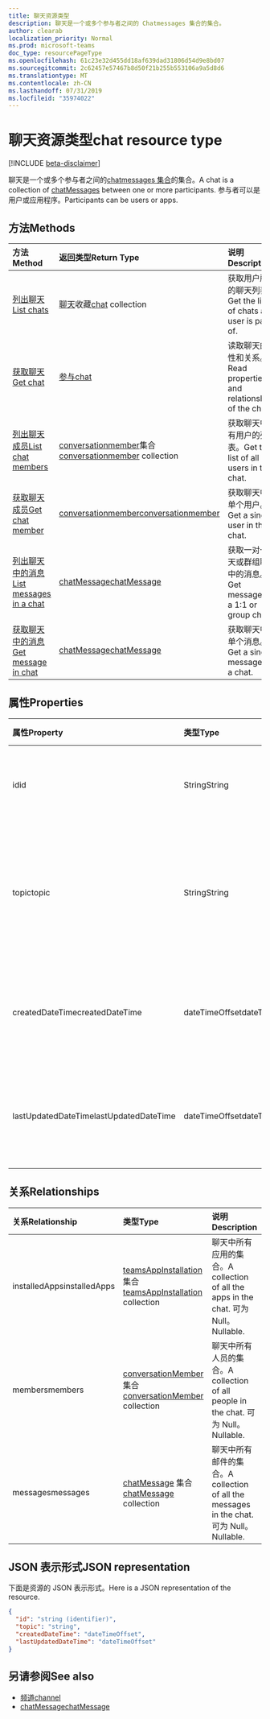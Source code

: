 ```yaml
---
title: 聊天资源类型
description: 聊天是一个或多个参与者之间的 Chatmessages 集合的集合。
author: clearab
localization_priority: Normal
ms.prod: microsoft-teams
doc_type: resourcePageType
ms.openlocfilehash: 61c23e32d455dd18af639dad31806d54d9e8bd07
ms.sourcegitcommit: 2c62457e57467b8d50f21b255b553106a9a5d8d6
ms.translationtype: MT
ms.contentlocale: zh-CN
ms.lasthandoff: 07/31/2019
ms.locfileid: "35974022"
---
```

# <a name="chat-resource-type"></a><span data-ttu-id="af9a2-103">聊天资源类型</span><span class="sxs-lookup"><span data-stu-id="af9a2-103">chat resource type</span></span>

[!INCLUDE [beta-disclaimer](../../includes/beta-disclaimer.md)]

<span data-ttu-id="af9a2-104">聊天是一个或多个参与者之间的[chatmessages 集合](chatmessage.md)的集合。</span><span class="sxs-lookup"><span data-stu-id="af9a2-104">A chat is a collection of [chatMessages](chatmessage.md) between one or more participants.</span></span> <span data-ttu-id="af9a2-105">参与者可以是用户或应用程序。</span><span class="sxs-lookup"><span data-stu-id="af9a2-105">Participants can be users or apps.</span></span>

## <a name="methods"></a><span data-ttu-id="af9a2-106">方法</span><span class="sxs-lookup"><span data-stu-id="af9a2-106">Methods</span></span>

|  <span data-ttu-id="af9a2-107">方法</span><span class="sxs-lookup"><span data-stu-id="af9a2-107">Method</span></span>       |  <span data-ttu-id="af9a2-108">返回类型</span><span class="sxs-lookup"><span data-stu-id="af9a2-108">Return Type</span></span>  | <span data-ttu-id="af9a2-109">说明</span><span class="sxs-lookup"><span data-stu-id="af9a2-109">Description</span></span>|
|:---------------|:--------|:----------|
|[<span data-ttu-id="af9a2-110">列出聊天</span><span class="sxs-lookup"><span data-stu-id="af9a2-110">List chats</span></span>](../api/chat-list.md) | <span data-ttu-id="af9a2-111">[聊天](channel.md)收藏</span><span class="sxs-lookup"><span data-stu-id="af9a2-111">[chat](channel.md) collection</span></span> | <span data-ttu-id="af9a2-112">获取用户所属的聊天列表。</span><span class="sxs-lookup"><span data-stu-id="af9a2-112">Get the list of chats a user is part of.</span></span>|
|[<span data-ttu-id="af9a2-113">获取聊天</span><span class="sxs-lookup"><span data-stu-id="af9a2-113">Get chat</span></span>](../api/chat-get.md) | [<span data-ttu-id="af9a2-114">参与</span><span class="sxs-lookup"><span data-stu-id="af9a2-114">chat</span></span>](channel.md) | <span data-ttu-id="af9a2-115">读取聊天的属性和关系。</span><span class="sxs-lookup"><span data-stu-id="af9a2-115">Read properties and relationships of the chat.</span></span>|
|[<span data-ttu-id="af9a2-116">列出聊天成员</span><span class="sxs-lookup"><span data-stu-id="af9a2-116">List chat members</span></span>](../api/conversationmember-list.md) | <span data-ttu-id="af9a2-117">[conversationmember](conversationmember.md)集合</span><span class="sxs-lookup"><span data-stu-id="af9a2-117">[conversationmember](conversationmember.md) collection</span></span> | <span data-ttu-id="af9a2-118">获取聊天中所有用户的列表。</span><span class="sxs-lookup"><span data-stu-id="af9a2-118">Get the list of all users in the chat.</span></span>|
|[<span data-ttu-id="af9a2-119">获取聊天成员</span><span class="sxs-lookup"><span data-stu-id="af9a2-119">Get chat member</span></span>](../api/conversationmember-get.md) | [<span data-ttu-id="af9a2-120">conversationmember</span><span class="sxs-lookup"><span data-stu-id="af9a2-120">conversationmember</span></span>](conversationmember.md) | <span data-ttu-id="af9a2-121">获取聊天中的单个用户。</span><span class="sxs-lookup"><span data-stu-id="af9a2-121">Get a single user in the chat.</span></span>|
|[<span data-ttu-id="af9a2-122">列出聊天中的消息</span><span class="sxs-lookup"><span data-stu-id="af9a2-122">List messages in a chat</span></span>](../api/chatmessage-list.md)  | [<span data-ttu-id="af9a2-123">chatMessage</span><span class="sxs-lookup"><span data-stu-id="af9a2-123">chatMessage</span></span>](../resources/chatmessage.md) | <span data-ttu-id="af9a2-124">获取一对一聊天或群组聊天中的消息。</span><span class="sxs-lookup"><span data-stu-id="af9a2-124">Get messages in a 1:1 or group chat.</span></span> |
|[<span data-ttu-id="af9a2-125">获取聊天中的消息</span><span class="sxs-lookup"><span data-stu-id="af9a2-125">Get message in chat</span></span>](../api/chatmessage-get.md)  | [<span data-ttu-id="af9a2-126">chatMessage</span><span class="sxs-lookup"><span data-stu-id="af9a2-126">chatMessage</span></span>](../resources/chatmessage.md) | <span data-ttu-id="af9a2-127">获取聊天中的单个消息。</span><span class="sxs-lookup"><span data-stu-id="af9a2-127">Get a single message in a chat.</span></span> |

## <a name="properties"></a><span data-ttu-id="af9a2-128">属性</span><span class="sxs-lookup"><span data-stu-id="af9a2-128">Properties</span></span>

| <span data-ttu-id="af9a2-129">属性</span><span class="sxs-lookup"><span data-stu-id="af9a2-129">Property</span></span>   | <span data-ttu-id="af9a2-130">类型</span><span class="sxs-lookup"><span data-stu-id="af9a2-130">Type</span></span> |<span data-ttu-id="af9a2-131">说明</span><span class="sxs-lookup"><span data-stu-id="af9a2-131">Description</span></span>|
|:---------------|:--------|:----------|
| <span data-ttu-id="af9a2-132">id</span><span class="sxs-lookup"><span data-stu-id="af9a2-132">id</span></span>| <span data-ttu-id="af9a2-133">String</span><span class="sxs-lookup"><span data-stu-id="af9a2-133">String</span></span>| <span data-ttu-id="af9a2-134">聊天的唯一标识符。</span><span class="sxs-lookup"><span data-stu-id="af9a2-134">The chat's unique identifier.</span></span> <span data-ttu-id="af9a2-135">只读。</span><span class="sxs-lookup"><span data-stu-id="af9a2-135">Read-only.</span></span>|
| <span data-ttu-id="af9a2-136">topic</span><span class="sxs-lookup"><span data-stu-id="af9a2-136">topic</span></span>| <span data-ttu-id="af9a2-137">String</span><span class="sxs-lookup"><span data-stu-id="af9a2-137">String</span></span>|  <span data-ttu-id="af9a2-138">Optional聊天的主题或主题。</span><span class="sxs-lookup"><span data-stu-id="af9a2-138">(Optional) Subject or topic for the chat.</span></span> <span data-ttu-id="af9a2-139">仅适用于组聊天。</span><span class="sxs-lookup"><span data-stu-id="af9a2-139">Only available for group chats.</span></span>|
| <span data-ttu-id="af9a2-140">createdDateTime</span><span class="sxs-lookup"><span data-stu-id="af9a2-140">createdDateTime</span></span>| <span data-ttu-id="af9a2-141">dateTimeOffset</span><span class="sxs-lookup"><span data-stu-id="af9a2-141">dateTimeOffset</span></span>|  <span data-ttu-id="af9a2-142">聊天的创建日期和时间。</span><span class="sxs-lookup"><span data-stu-id="af9a2-142">Date and time at which the chat was created.</span></span> <span data-ttu-id="af9a2-143">只读。</span><span class="sxs-lookup"><span data-stu-id="af9a2-143">Read-only.</span></span>|
| <span data-ttu-id="af9a2-144">lastUpdatedDateTime</span><span class="sxs-lookup"><span data-stu-id="af9a2-144">lastUpdatedDateTime</span></span>| <span data-ttu-id="af9a2-145">dateTimeOffset</span><span class="sxs-lookup"><span data-stu-id="af9a2-145">dateTimeOffset</span></span>|  <span data-ttu-id="af9a2-146">更新聊天的日期和时间。</span><span class="sxs-lookup"><span data-stu-id="af9a2-146">Date and time at which the chat was updated.</span></span> <span data-ttu-id="af9a2-147">只读。</span><span class="sxs-lookup"><span data-stu-id="af9a2-147">Read-only.</span></span>|

## <a name="relationships"></a><span data-ttu-id="af9a2-148">关系</span><span class="sxs-lookup"><span data-stu-id="af9a2-148">Relationships</span></span>

| <span data-ttu-id="af9a2-149">关系</span><span class="sxs-lookup"><span data-stu-id="af9a2-149">Relationship</span></span> | <span data-ttu-id="af9a2-150">类型</span><span class="sxs-lookup"><span data-stu-id="af9a2-150">Type</span></span> |<span data-ttu-id="af9a2-151">说明</span><span class="sxs-lookup"><span data-stu-id="af9a2-151">Description</span></span>|
|:---------------|:--------|:----------|
| <span data-ttu-id="af9a2-152">installedApps</span><span class="sxs-lookup"><span data-stu-id="af9a2-152">installedApps</span></span> | <span data-ttu-id="af9a2-153">[teamsAppInstallation](teamsappinstallation.md) 集合</span><span class="sxs-lookup"><span data-stu-id="af9a2-153">[teamsAppInstallation](teamsappinstallation.md) collection</span></span> | <span data-ttu-id="af9a2-154">聊天中所有应用的集合。</span><span class="sxs-lookup"><span data-stu-id="af9a2-154">A collection of all the apps in the chat.</span></span> <span data-ttu-id="af9a2-155">可为 Null。</span><span class="sxs-lookup"><span data-stu-id="af9a2-155">Nullable.</span></span> |
| <span data-ttu-id="af9a2-156">members</span><span class="sxs-lookup"><span data-stu-id="af9a2-156">members</span></span> | <span data-ttu-id="af9a2-157">[conversationMember](conversationmember.md)集合</span><span class="sxs-lookup"><span data-stu-id="af9a2-157">[conversationMember](conversationmember.md) collection</span></span> | <span data-ttu-id="af9a2-158">聊天中所有人员的集合。</span><span class="sxs-lookup"><span data-stu-id="af9a2-158">A collection of all people in the chat.</span></span> <span data-ttu-id="af9a2-159">可为 Null。</span><span class="sxs-lookup"><span data-stu-id="af9a2-159">Nullable.</span></span> |
| <span data-ttu-id="af9a2-160">messages</span><span class="sxs-lookup"><span data-stu-id="af9a2-160">messages</span></span> | <span data-ttu-id="af9a2-161">[chatMessage](chatmessage.md) 集合</span><span class="sxs-lookup"><span data-stu-id="af9a2-161">[chatMessage](chatmessage.md) collection</span></span> | <span data-ttu-id="af9a2-162">聊天中所有邮件的集合。</span><span class="sxs-lookup"><span data-stu-id="af9a2-162">A collection of all the messages in the chat.</span></span> <span data-ttu-id="af9a2-163">可为 Null。</span><span class="sxs-lookup"><span data-stu-id="af9a2-163">Nullable.</span></span> |

## <a name="json-representation"></a><span data-ttu-id="af9a2-164">JSON 表示形式</span><span class="sxs-lookup"><span data-stu-id="af9a2-164">JSON representation</span></span>

<span data-ttu-id="af9a2-165">下面是资源的 JSON 表示形式。</span><span class="sxs-lookup"><span data-stu-id="af9a2-165">Here is a JSON representation of the resource.</span></span>

<!-- {
  "blockType": "resource",
  "keyProperty": "id",
  "@odata.type": "microsoft.graph.chat"
}-->

```json
{
  "id": "string (identifier)",
  "topic": "string",
  "createdDateTime": "dateTimeOffset",
  "lastUpdatedDateTime": "dateTimeOffset"
}

```

## <a name="see-also"></a><span data-ttu-id="af9a2-166">另请参阅</span><span class="sxs-lookup"><span data-stu-id="af9a2-166">See also</span></span>

- [<span data-ttu-id="af9a2-167">频道</span><span class="sxs-lookup"><span data-stu-id="af9a2-167">channel</span></span>](channel.md)
- [<span data-ttu-id="af9a2-168">chatMessage</span><span class="sxs-lookup"><span data-stu-id="af9a2-168">chatMessage</span></span>](chatmessage.md)

<!-- uuid: 8fcb5dbc-d5aa-4681-8e31-b001d5168d79
2015-10-25 14:57:30 UTC -->
<!--
{
  "type": "#page.annotation",
  "description": "chat resource",
  "keywords": "",
  "section": "documentation",
  "tocPath": ""
}
-->
